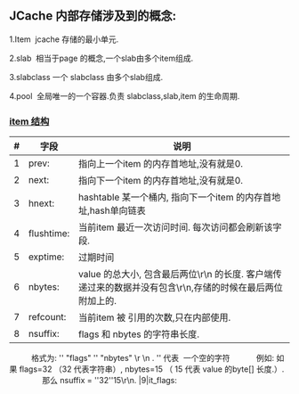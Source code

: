 
JCache 内部存储涉及到的概念:
-----
1.Item  jcache 存储的最小单元.

2.slab  相当于page 的概念,一个slab由多个item组成.

3.slabclass 一个 slabclass 由多个slab组成.

4.pool  全局唯一的一个容器.负责 slabclass,slab,item 的生命周期.

### [item 结构](https://github.com/MyCATApache/Mycat-JCache/blob/master/src/main/java/io/mycat/jcache/util/ItemUtil.java)
|#|字段|说明|
|---|----|-----
|1|prev:|指向上一个item 的内存首地址,没有就是0.
|2|next:|指向下一个item 的内存首地址,没有就是0.
|3|hnext:|hashtable 某一个桶内, 指向下一个item 的内存首地址,hash单向链表
|4|flushtime:|当前item 最近一次访问时间. 每次访问都会刷新该字段.
|5|exptime:|过期时间
|6|nbytes:|value 的总大小, 包含最后两位\r\n 的长度. 客户端传递过来的数据并没有包含\r\n,存储的时候在最后两位附加上的.
|7|refcount:|当前item 被 引用的次数,只在内部使用.
|8|nsuffix:|flags 和 nbytes 的字符串长度.
            格式为: '' "flags" '' "nbytes" \r \n  .  '' 代表  一个空的字符
            例如: 如果 flags=32 （32 代表字符串）, nbytes=15 （ 15 代表 value 的byte[] 长度.）.
                  那么 nsuffix = ''32''15\r\n. 
|9|it_flags:   
